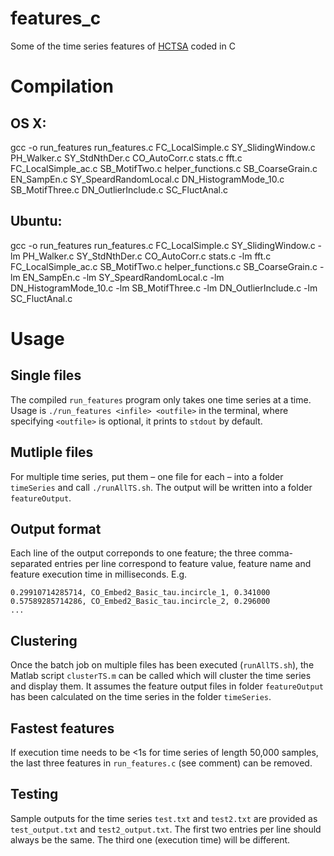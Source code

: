 # features_c
Some of the time series features of [HCTSA](https://github.com/benfulcher/hctsa) coded in C

# Compilation

## OS X:
gcc -o run_features run_features.c FC_LocalSimple.c SY_SlidingWindow.c PH_Walker.c SY_StdNthDer.c CO_AutoCorr.c stats.c fft.c FC_LocalSimple_ac.c SB_MotifTwo.c helper_functions.c SB_CoarseGrain.c EN_SampEn.c SY_SpeardRandomLocal.c DN_HistogramMode_10.c SB_MotifThree.c DN_OutlierInclude.c SC_FluctAnal.c

## Ubuntu:
gcc -o run_features run_features.c FC_LocalSimple.c SY_SlidingWindow.c -lm PH_Walker.c SY_StdNthDer.c CO_AutoCorr.c stats.c -lm fft.c FC_LocalSimple_ac.c SB_MotifTwo.c helper_functions.c SB_CoarseGrain.c -lm EN_SampEn.c -lm SY_SpeardRandomLocal.c -lm DN_HistogramMode_10.c -lm SB_MotifThree.c -lm DN_OutlierInclude.c -lm SC_FluctAnal.c

# Usage

## Single files

The compiled `run_features` program only takes one time series at a time. Usage is `./run_features <infile> <outfile>` in the terminal, where specifying `<outfile>` is optional, it prints to  `stdout` by default.

## Mutliple files

For multiple time series, put them – one file for each – into a folder `timeSeries` and call `./runAllTS.sh`. The output will be written into a folder `featureOutput`.

## Output format

Each line of the output correponds to one feature; the three comma-separated entries per line correspond to feature value, feature name and feature execution time in milliseconds. E.g.
```
0.29910714285714, CO_Embed2_Basic_tau.incircle_1, 0.341000
0.57589285714286, CO_Embed2_Basic_tau.incircle_2, 0.296000
...
```

## Clustering

Once the batch job on multiple files has been executed (`runAllTS.sh`), the Matlab script `clusterTS.m` can be called which will cluster the time series and display them. It assumes the feature output files in folder `featureOutput` has been calculated on the time series in the folder `timeSeries`.

## Fastest features

If execution time needs to be <1s for time series of length 50,000 samples, the last three features in `run_features.c` (see comment) can be removed.

## Testing

Sample outputs for the time series `test.txt` and `test2.txt` are provided as `test_output.txt` and `test2_output.txt`. The first two entries per line should always be the same. The third one (execution time) will be different.
